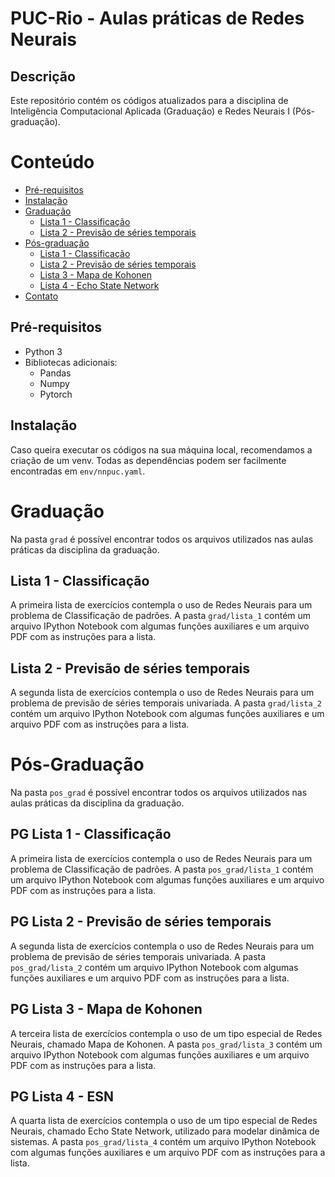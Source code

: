 # PUC-Rio - Aulas práticas de Redes Neurais

## Descrição

Este repositório contém os códigos atualizados para a disciplina de Inteligência Computacional Aplicada (Graduação) e Redes Neurais I (Pós-graduação).

# Conteúdo

- [Pré-requisitos](#pré-requisitos)
- [Instalação](#instalação)
- [Graduação](#graduação)
  * [Lista 1 - Classificação](#lista-1-classificação)
  * [Lista 2 - Previsão de séries temporais](#lista-2-previsão-de-séries-temporais)
- [Pós-graduação](#pós-graduação)
  * [Lista 1 - Classificação](#pg-lista-1-classificação)
  * [Lista 2 - Previsão de séries temporais](#pg-lista-2-previsão-de-séries-temporais)
  * [Lista 3 - Mapa de Kohonen](#pg-lista-3-mapa-de-kohonen)
  * [Lista 4 - Echo State Network](#pg-lista-4-esn)
- [Contato](#contato)

## Pré-requisitos

- Python 3
- Bibliotecas adicionais:
  * Pandas
  * Numpy
  * Pytorch

## Instalação

Caso queira executar os códigos na sua máquina local, recomendamos a criação de um venv. Todas as dependências podem ser facilmente encontradas em `env/nnpuc.yaml`.

# Graduação

Na pasta `grad` é possível encontrar todos os arquivos utilizados nas aulas práticas da disciplina da graduação.

## Lista 1 - Classificação

A primeira lista de exercícios contempla o uso de Redes Neurais para um problema de Classificação de padrões. A pasta `grad/lista_1` contém um arquivo IPython Notebook com algumas funções auxiliares e um arquivo PDF com as instruções para a lista.

## Lista 2 - Previsão de séries temporais

A segunda lista de exercícios contempla o uso de Redes Neurais para um problema de previsão de séries temporais univariada. A pasta `grad/lista_2` contém um arquivo IPython Notebook com algumas funções auxiliares e um arquivo PDF com as instruções para a lista.

# Pós-Graduação

Na pasta `pos_grad` é possível encontrar todos os arquivos utilizados nas aulas práticas da disciplina da graduação.

## PG Lista 1 - Classificação

A primeira lista de exercícios contempla o uso de Redes Neurais para um problema de Classificação de padrões. A pasta `pos_grad/lista_1` contém um arquivo IPython Notebook com algumas funções auxiliares e um arquivo PDF com as instruções para a lista.

## PG Lista 2 - Previsão de séries temporais

A segunda lista de exercícios contempla o uso de Redes Neurais para um problema de previsão de séries temporais univariada. A pasta `pos_grad/lista_2` contém um arquivo IPython Notebook com algumas funções auxiliares e um arquivo PDF com as instruções para a lista.

## PG Lista 3 - Mapa de Kohonen

A terceira lista de exercícios contempla o uso de um tipo especial de Redes Neurais, chamado Mapa de Kohonen. A pasta `pos_grad/lista_3` contém um arquivo IPython Notebook com algumas funções auxiliares e um arquivo PDF com as instruções para a lista.

## PG Lista 4 - ESN

A quarta lista de exercícios contempla o uso de um tipo especial de Redes Neurais, chamado Echo State Network, utilizado para modelar dinâmica de sistemas. A pasta `pos_grad/lista_4` contém um arquivo IPython Notebook com algumas funções auxiliares e um arquivo PDF com as instruções para a lista.
